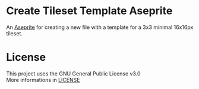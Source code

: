 # Create Tileset Template Aseprite

An [Aseprite](https://www.aseprite.org/) for creating a new file with a template for a 3x3 minimal 16x16px tileset.

# License

This project uses the GNU General Public License v3.0  
More informations in [LICENSE](LICENSE)